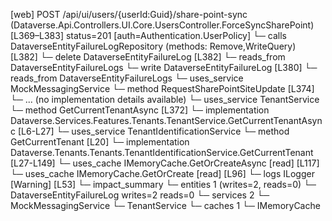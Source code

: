 [web] POST /api/ui/users/{userId:Guid}/share-point-sync  (Dataverse.Api.Controllers.UI.Core.UsersController.ForceSyncSharePoint)  [L369–L383] status=201 [auth=Authentication.UserPolicy]
  └─ calls DataverseEntityFailureLogRepository (methods: Remove,WriteQuery) [L382]
  └─ delete DataverseEntityFailureLog [L382]
    └─ reads_from DataverseEntityFailureLogs
  └─ write DataverseEntityFailureLog [L380]
    └─ reads_from DataverseEntityFailureLogs
  └─ uses_service MockMessagingService
    └─ method RequestSharePointSiteUpdate [L374]
      └─ ... (no implementation details available)
  └─ uses_service TenantService
    └─ method GetCurrentTenantAsync [L372]
      └─ implementation Dataverse.Services.Features.Tenants.TenantService.GetCurrentTenantAsync [L6-L27]
        └─ uses_service TenantIdentificationService
          └─ method GetCurrentTenant [L20]
            └─ implementation Dataverse.Tenants.Tenants.TenantIdentificationService.GetCurrentTenant [L27-L149]
              └─ uses_cache IMemoryCache.GetOrCreateAsync [read] [L117]
              └─ uses_cache IMemoryCache.GetOrCreate [read] [L96]
              └─ logs ILogger<ITenantIdentificationService> [Warning] [L53]
  └─ impact_summary
    └─ entities 1 (writes=2, reads=0)
      └─ DataverseEntityFailureLog writes=2 reads=0
    └─ services 2
      └─ MockMessagingService
      └─ TenantService
    └─ caches 1
      └─ IMemoryCache

